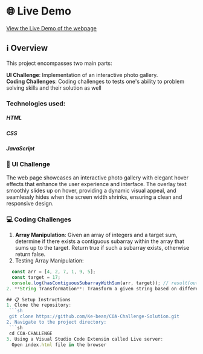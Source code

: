 # 🌐 Live Demo
[View the Live Demo of the webpage](https://ke-bean.github.io/COA-Challenge-Solution/)

## ℹ️ Overview
This project encompasses two main parts:

**UI Challenge**: Implementation of an interactive photo gallery.  
**Coding Challenges**: Coding challenges to tests one's ability to problem solving skills and their solution as well

### Technologies used:
 ##### HTML
 ##### CSS
 ##### JavaScript

### 🎨 UI Challenge
The web page showcases an interactive photo gallery with elegant hover effects that enhance the user experience and interface. The overlay text smoothly slides up on hover, providing a dynamic visual appeal, and seamlessly hides when the screen width shrinks, ensuring a clean and responsive design.


### 💻 Coding Challenges
1. **Array Manipulation**: Given an array of integers and a target sum, determine if there exists a contiguous subarray within the array that sums up to the target. Return true if such a subarray exists, otherwise return false. 
1. Testing Array Manipulation:
  ```javascript
    const arr = [4, 2, 7, 1, 9, 5];
    const target = 17;
    console.log(hasContiguousSubarrayWithSum(arr, target)); // result(output): true
2. **String Transformation**: Transform a given string based on different divisibility scenarios.

## 📋 Setup Instructions
1. Clone the repository:
   ```sh
   git clone https://github.com/Ke-bean/COA-Challenge-Solution.git
2. Navigate to the project directory:
   ```sh
   cd COA-CHALLENGE
3. Using a Visual Studio Code Extensin called Live server:
    Open index.html file in the browser


